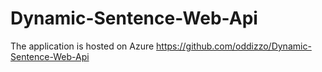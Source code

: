 # Dynamic-Sentence-Web-Api
The application is hosted on Azure
https://github.com/oddizzo/Dynamic-Sentence-Web-Api
